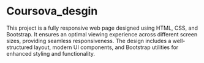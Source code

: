 # Coursova_desgin
This project is a fully responsive web page designed using HTML, CSS, and Bootstrap. It ensures an optimal viewing experience across different screen sizes, providing seamless responsiveness. The design includes a well-structured layout, modern UI components, and Bootstrap utilities for enhanced styling and functionality.
